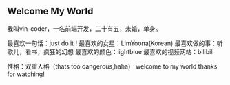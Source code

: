 ## Welcome My World

我叫vin-coder，一名前端开发，二十有五，未婚，单身。

最喜欢一句话：just do it ! 
最喜欢的女星：LimYoona(Korean)
最喜欢做的事：听歌儿，看书，疯狂的幻想
最喜欢的颜色：lightblue
最喜欢的视频网站：bilibili

性格：双重人格（thats too dangerous,haha）
welcome to my world
thanks for watching!
